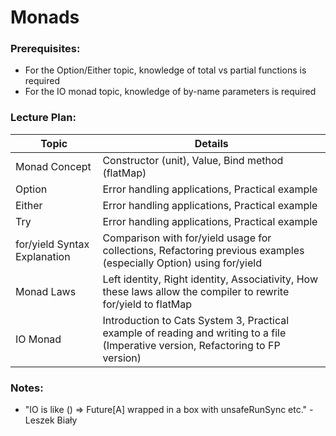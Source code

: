 # Monads

### Prerequisites:
* For the Option/Either topic, knowledge of total vs partial functions is required
* For the IO monad topic, knowledge of by-name parameters is required

### Lecture Plan:
| Topic | Details |
|-------|---------|
| Monad Concept | Constructor (unit), Value, Bind method (flatMap) |
| Option | Error handling applications, Practical example |
| Either | Error handling applications, Practical example |
| Try | Error handling applications, Practical example |
| for/yield Syntax Explanation | Comparison with for/yield usage for collections, Refactoring previous examples (especially Option) using for/yield |
| Monad Laws | Left identity, Right identity, Associativity, How these laws allow the compiler to rewrite for/yield to flatMap |
| IO Monad | Introduction to Cats System 3, Practical example of reading and writing to a file (Imperative version, Refactoring to FP version) |

### Notes:
* "IO is like () => Future[A] wrapped in a box with unsafeRunSync etc." - Leszek Biały